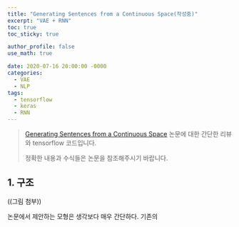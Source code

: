 ```yaml
---
title: "Generating Sentences from a Continuous Space(작성중)"
excerpt: "VAE + RNN"
toc: true
toc_sticky: true

author_profile: false
use_math: true

date: 2020-07-16 20:00:00 -0000
categories: 
  - VAE
  - NLP
tags:
  - tensorflow
  - keras
  - RNN
---
```


> [Generating Sentences from a Continuous Space](https://arxiv.org/abs/1511.06349) 논문에 대한 간단한 리뷰와 tensorflow 코드입니다.
>  
>  정확한 내용과 수식들은 논문을 참조해주시기 바랍니다. 

## 1. 구조

((그림 첨부))

논문에서 제안하는 모형은 생각보다 매우 간단하다. 기존의 

<!--stackedit_data:
eyJoaXN0b3J5IjpbNzIzNzk1MzI5LC0xODY2ODg4MzZdfQ==
-->